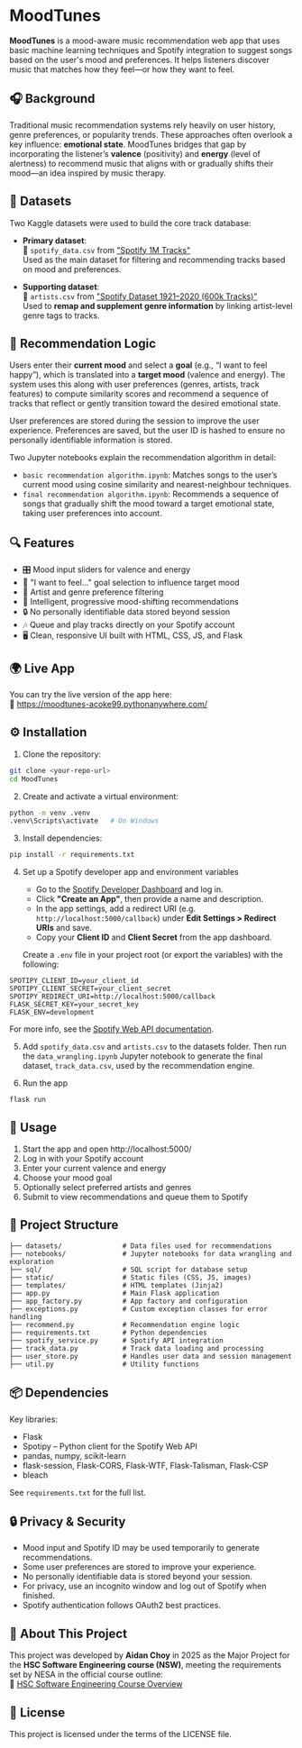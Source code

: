 # MoodTunes

**MoodTunes** is a mood-aware music recommendation web app that uses basic machine learning techniques and Spotify integration to suggest songs based on the user's mood and preferences. It helps listeners discover music that matches how they feel—or how they want to feel.

## 🎧 Background

Traditional music recommendation systems rely heavily on user history, genre preferences, or popularity trends. These approaches often overlook a key influence: **emotional state**. MoodTunes bridges that gap by incorporating the listener’s **valence** (positivity) and **energy** (level of alertness) to recommend music that aligns with or gradually shifts their mood—an idea inspired by music therapy.

## 🧠 Datasets

Two Kaggle datasets were used to build the core track database:

- **Primary dataset**:  
  📁 `spotify_data.csv` from ["Spotify 1M Tracks"](https://www.kaggle.com/datasets/amitanshjoshi/spotify-1million-tracks/data)  
  Used as the main dataset for filtering and recommending tracks based on mood and preferences.

- **Supporting dataset**:  
  📁 `artists.csv` from ["Spotify Dataset 1921–2020 (600k Tracks)"](https://www.kaggle.com/datasets/yamaerenay/spotify-dataset-19212020-600k-tracks)  
  Used to **remap and supplement genre information** by linking artist-level genre tags to tracks.

## 🤖 Recommendation Logic

Users enter their **current mood** and select a **goal** (e.g., “I want to feel happy”), which is translated into a **target mood** (valence and energy). The system uses this along with user preferences (genres, artists, track features) to compute similarity scores and recommend a sequence of tracks that reflect or gently transition toward the desired emotional state.

User preferences are stored during the session to improve the user experience. Preferences are saved, but the user ID is hashed to ensure no personally identifiable information is stored.

Two Jupyter notebooks explain the recommendation algorithm in detail:

- `basic recommendation algorithm.ipynb`: Matches songs to the user’s current mood using cosine similarity and nearest-neighbour techniques.
- `final recommendation algorithm.ipynb`: Recommends a sequence of songs that gradually shift the mood toward a target emotional state, taking user preferences into account.

## 🔍 Features

- 🎛️ Mood input sliders for valence and energy
- 🎯 "I want to feel..." goal selection to influence target mood
- 🎵 Artist and genre preference filtering
- 🧠 Intelligent, progressive mood-shifting recommendations
- 🔒 No personally identifiable data stored beyond session
- 🎶 Queue and play tracks directly on your Spotify account
- 🖥️ Clean, responsive UI built with HTML, CSS, JS, and Flask

## 🌍 Live App

You can try the live version of the app here:  
🔗 https://moodtunes-acoke99.pythonanywhere.com/

## ⚙️ Installation

1. Clone the repository:
```bash
git clone <your-repo-url>
cd MoodTunes
```

2. Create and activate a virtual environment:
```bash
python -m venv .venv
.venv\Scripts\activate   # On Windows
```

3. Install dependencies:
```bash
pip install -r requirements.txt
```

4. Set up a Spotify developer app and environment variables
   - Go to the [Spotify Developer Dashboard](https://developer.spotify.com/dashboard/) and log in.
   - Click **"Create an App"**, then provide a name and description.
   - In the app settings, add a redirect URI (e.g. `http://localhost:5000/callback`) under **Edit Settings > Redirect URIs** and save.
   - Copy your **Client ID** and **Client Secret** from the app dashboard.

   Create a `.env` file in your project root (or export the variables) with the following:

```env
SPOTIPY_CLIENT_ID=your_client_id
SPOTIPY_CLIENT_SECRET=your_client_secret
SPOTIPY_REDIRECT_URI=http://localhost:5000/callback
FLASK_SECRET_KEY=your_secret_key
FLASK_ENV=development
```

For more info, see the [Spotify Web API documentation](https://developer.spotify.com/documentation/web-api).

5. Add `spotify_data.csv` and `artists.csv` to the datasets folder. Then run the `data_wrangling.ipynb` Jupyter notebook to generate the final dataset, `track_data.csv`, used by the recommendation engine.

6. Run the app
```
flask run
```

## 🚀 Usage

1. Start the app and open http://localhost:5000/
2. Log in with your Spotify account
3. Enter your current valence and energy
4. Choose your mood goal
5. Optionally select preferred artists and genres
6. Submit to view recommendations and queue them to Spotify

## 📁 Project Structure

```
├── datasets/               # Data files used for recommendations  
├── notebooks/              # Jupyter notebooks for data wrangling and exploration  
├── sql/                    # SQL script for database setup
├── static/                 # Static files (CSS, JS, images)
├── templates/              # HTML templates (Jinja2)
├── app.py                  # Main Flask application
├── app_factory.py          # App factory and configuration
├── exceptions.py           # Custom exception classes for error handling
├── recommend.py            # Recommendation engine logic
├── requirements.txt        # Python dependencies
├── spotify_service.py      # Spotify API integration
├── track_data.py           # Track data loading and processing
├── user_store.py           # Handles user data and session management
├── util.py                 # Utility functions
```

## 📦 Dependencies

Key libraries:

- Flask
- Spotipy – Python client for the Spotify Web API
- pandas, numpy, scikit-learn
- flask-session, Flask-CORS, Flask-WTF, Flask-Talisman, Flask-CSP
- bleach

See `requirements.txt` for the full list.

## 🔒 Privacy & Security

- Mood input and Spotify ID may be used temporarily to generate recommendations.
- Some user preferences are stored to improve your experience.
- No personally identifiable data is stored beyond your session.
- For privacy, use an incognito window and log out of Spotify when finished.
- Spotify authentication follows OAuth2 best practices.


## 📘 About This Project

This project was developed by **Aidan Choy** in 2025 as the Major Project for the **HSC Software Engineering course (NSW)**, meeting the requirements set by NESA in the official course outline:  
🔗 [HSC Software Engineering Course Overview](https://curriculum.nsw.edu.au/learning-areas/tas/software-engineering-11-12-2022/overview#course-structure-and-requirements-software_engineering_11_12_2022)

## 📄 License

This project is licensed under the terms of the LICENSE file.
